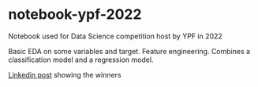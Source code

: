 # notebook-ypf-2022
Notebook used for Data Science competition host by YPF in 2022

Basic EDA on some variables and target.
Feature engineering.
Combines a classification model and a regression model.

[Linkedin post](https://www.linkedin.com/posts/ypf-s-a-_competenciadedatos-dataanalytics-activity-7013964613310394368-Ze4R/?originalSubdomain=zw) showing the winners
